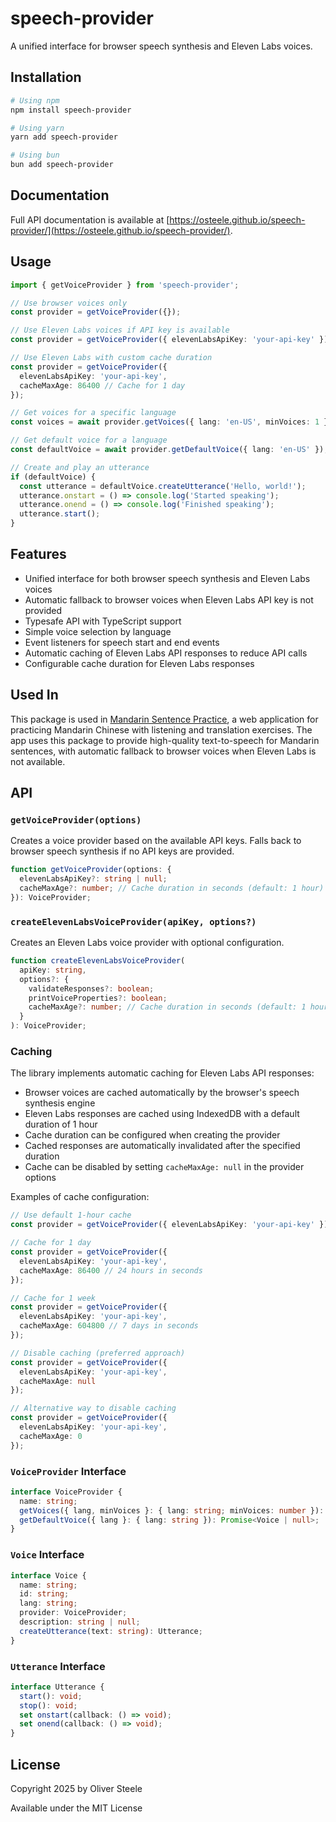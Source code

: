 # speech-provider

A unified interface for browser speech synthesis and Eleven Labs voices.

## Installation

```bash
# Using npm
npm install speech-provider

# Using yarn
yarn add speech-provider

# Using bun
bun add speech-provider
```

## Documentation

Full API documentation is available at [https://osteele.github.io/speech-provider/](https://osteele.github.io/speech-provider/).

## Usage

```typescript
import { getVoiceProvider } from 'speech-provider';

// Use browser voices only
const provider = getVoiceProvider({});

// Use Eleven Labs voices if API key is available
const provider = getVoiceProvider({ elevenLabsApiKey: 'your-api-key' });

// Use Eleven Labs with custom cache duration
const provider = getVoiceProvider({
  elevenLabsApiKey: 'your-api-key',
  cacheMaxAge: 86400 // Cache for 1 day
});

// Get voices for a specific language
const voices = await provider.getVoices({ lang: 'en-US', minVoices: 1 });

// Get default voice for a language
const defaultVoice = await provider.getDefaultVoice({ lang: 'en-US' });

// Create and play an utterance
if (defaultVoice) {
  const utterance = defaultVoice.createUtterance('Hello, world!');
  utterance.onstart = () => console.log('Started speaking');
  utterance.onend = () => console.log('Finished speaking');
  utterance.start();
}
```

## Features

- Unified interface for both browser speech synthesis and Eleven Labs voices
- Automatic fallback to browser voices when Eleven Labs API key is not provided
- Typesafe API with TypeScript support
- Simple voice selection by language
- Event listeners for speech start and end events
- Automatic caching of Eleven Labs API responses to reduce API calls
- Configurable cache duration for Eleven Labs responses

## Used In

This package is used in [Mandarin Sentence
Practice](https://mandarin-sentence-practice.osteele.com), a web application for
practicing Mandarin Chinese with listening and translation exercises. The app
uses this package to provide high-quality text-to-speech for Mandarin sentences,
with automatic fallback to browser voices when Eleven Labs is not available.

## API

### `getVoiceProvider(options)`

Creates a voice provider based on the available API keys. Falls back to browser speech synthesis if no API keys are provided.

```typescript
function getVoiceProvider(options: {
  elevenLabsApiKey?: string | null;
  cacheMaxAge?: number; // Cache duration in seconds (default: 1 hour)
}): VoiceProvider;
```

### `createElevenLabsVoiceProvider(apiKey, options?)`

Creates an Eleven Labs voice provider with optional configuration.

```typescript
function createElevenLabsVoiceProvider(
  apiKey: string,
  options?: {
    validateResponses?: boolean;
    printVoiceProperties?: boolean;
    cacheMaxAge?: number; // Cache duration in seconds (default: 1 hour)
  }
): VoiceProvider;
```

### Caching

The library implements automatic caching for Eleven Labs API responses:

- Browser voices are cached automatically by the browser's speech synthesis engine
- Eleven Labs responses are cached using IndexedDB with a default duration of 1 hour
- Cache duration can be configured when creating the provider
- Cached responses are automatically invalidated after the specified duration
- Cache can be disabled by setting `cacheMaxAge: null` in the provider options

Examples of cache configuration:
```typescript
// Use default 1-hour cache
const provider = getVoiceProvider({ elevenLabsApiKey: 'your-api-key' });

// Cache for 1 day
const provider = getVoiceProvider({
  elevenLabsApiKey: 'your-api-key',
  cacheMaxAge: 86400 // 24 hours in seconds
});

// Cache for 1 week
const provider = getVoiceProvider({
  elevenLabsApiKey: 'your-api-key',
  cacheMaxAge: 604800 // 7 days in seconds
});

// Disable caching (preferred approach)
const provider = getVoiceProvider({
  elevenLabsApiKey: 'your-api-key',
  cacheMaxAge: null
});

// Alternative way to disable caching
const provider = getVoiceProvider({
  elevenLabsApiKey: 'your-api-key',
  cacheMaxAge: 0
});
```

### `VoiceProvider` Interface

```typescript
interface VoiceProvider {
  name: string;
  getVoices({ lang, minVoices }: { lang: string; minVoices: number }): Promise<Voice[]>;
  getDefaultVoice({ lang }: { lang: string }): Promise<Voice | null>;
}
```

### `Voice` Interface

```typescript
interface Voice {
  name: string;
  id: string;
  lang: string;
  provider: VoiceProvider;
  description: string | null;
  createUtterance(text: string): Utterance;
}
```

### `Utterance` Interface

```typescript
interface Utterance {
  start(): void;
  stop(): void;
  set onstart(callback: () => void);
  set onend(callback: () => void);
}
```

## License

Copyright 2025 by Oliver Steele

Available under the MIT License
